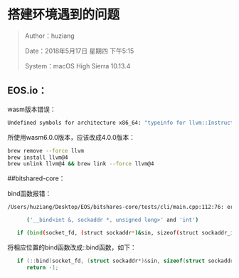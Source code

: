 # 搭建环境遇到的问题

> Author：huziang
>
> Date：2018年5月17日 星期四 下午5:15
>
> System：macOS High Sierra 10.13.4

## EOS.io：

wasm版本错误：

~~~bash
Undefined symbols for architecture x86_64: "typeinfo for llvm::Instruction", referenced from: typeinfo for llvm::SelectInst in libRuntime.a(LLVMEmitIR.cpp.o) "typeinfo for llvm::MemoryBuffer", referenced from: typeinfo for llvm::ObjectMemoryBuffer in libRuntime.a(LLVMJIT.cpp.o) "typeinfo for llvm::JITSymbolResolver", referenced from: typeinfo for LLVMJIT::NullResolver in libRuntime.a(LLVMJIT.cpp.o) "typeinfo for llvm::RTDyldMemoryManager", referenced from: typeinfo for LLVMJIT::UnitMemoryManager in libRuntime.a(LLVMJIT.cpp.o) "typeinfo for llvm::CmpInst", referenced from: typeinfo for llvm::FCmpInst in libRuntime.a(LLVMEmitIR.cpp.o) ld: symbol(s) not found for architecture x86_64 clang: error: linker command failed with exit code 1 (use -v to see invocation) make[2]: *** [libraries/wasm-jit/Source/Programs/Test] Error 1 make[1]: *** [libraries/wasm-jit/Source/Programs/CMakeFiles/Test.dir/all] Error 2 make[1]: *** Waiting for unfinished jobs....
~~~

所使用wasm6.0.0版本，应该改成4.0.0版本：

~~~bash
brew remove --force llvm
brew install llvm@4
brew unlink llvm@4 && brew link --force llvm@4
~~~

##bitshared-core：

bind函数报错：

~~~bash
/Users/huziang/Desktop/EOS/bitshares-core/tests/cli/main.cpp:112:76: error: invalid operands to binary expression

      ('__bind<int &, sockaddr *, unsigned long>' and 'int')

   if (bind(socket_fd, (struct sockaddr*)&sin, sizeof(struct sockaddr_in)) == -1)
~~~

将相应位置的bind函数改成::bind函数，如下：

~~~c++
   if (::bind(socket_fd, (struct sockaddr*)&sin, sizeof(struct sockaddr_in)) == -1)
      return -1;
~~~

